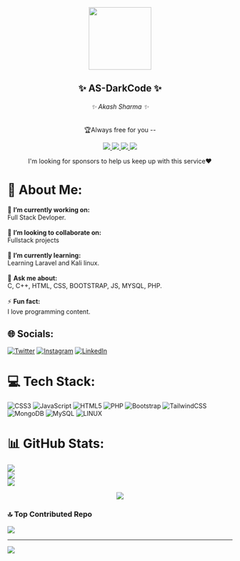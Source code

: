 <p align="center">
  <img width="140" src="https://user-images.githubusercontent.com/6661165/91657958-61b4fd00-eb00-11ea-9def-dc7ef5367e34.png" />
  <h2 align="center">✨ AS-DarkCode ✨</h2>
   <h6 align="center">✨ Akash Sharma ✨</h2>
  <p align="center">🏆Always free for you --  </p>
</p>
<p align="center">
  <a href="https://github.com/ryo-ma/github-profile-trophy/issues">
    <img src="https://img.shields.io/github/issues/ryo-ma/github-profile-trophy"/>
  </a>
  <a href="https://github.com/ryo-ma/github-profile-trophy/network/members">
    <img src="https://img.shields.io/github/forks/ryo-ma/github-profile-trophy"/>
  </a>
  <a href="https://github.com/ryo-ma/github-profile-trophy/stargazers">
    <img src="https://img.shields.io/github/stars/ryo-ma/github-profile-trophy"/>
  </a>
    <a href="https://github.com/ryo-ma/github-profile-trophy/LICENSE">
    <img src="https://img.shields.io/github/license/ryo-ma/github-profile-trophy"/>
  </a>
</p>
<p align="center">
I'm looking for sponsors to help us keep up with this service❤️
</p>

<!--
**AS-DarkCode/AS-DarkCode** is a ✨ _special_ ✨ repository because its `README.md` (this file) appears on your GitHub profile.

Here are some ideas to get you started:

- 🔭 I’m currently working on Payment Gateway
- 🌱 I’m currently learning Laravel
- 👯 I’m looking to collaborate on ...
- 🤔 I’m looking for help with ...
- 💬 Ask me about ...
- 📫 How to reach me: ...
- 😄 Pronouns: ...
- ⚡ Fun fact: ...
-->
# 💫 About Me:
🔭 **I’m currently working on:**  <br>Full Stack Devloper.<br><br>👯 **I’m looking to collaborate on:**  <br>Fullstack projects<br><br>🌱 **I’m currently learning:**  <br>Learning Laravel and Kali linux.<br><br>💬 **Ask me about:**  <br>C, C++, HTML, CSS, BOOTSTRAP, JS, MYSQL, PHP.<br><br>⚡ **Fun fact:**  <br>I love programming content.


## 🌐 Socials:
[![Twitter](https://img.shields.io/badge/Twitter-%231DA1F2.svg?logo=Twitter&logoColor=white)](https://twitter.com/asdarkcode) [![Instagram](https://img.shields.io/badge/Instagram-%23E4405F.svg?logo=Instagram&logoColor=white)](https://instagram.com/as_darkcode) [![LinkedIn](https://img.shields.io/badge/LinkedIn-%230077B5.svg?logo=linkedin&logoColor=white)](https://linkedin.com/in/asdarkcode)

# 💻 Tech Stack:

![CSS3](https://img.shields.io/badge/css3-%231572B6.svg?style=for-the-badge&logo=css3&logoColor=white) ![JavaScript](https://img.shields.io/badge/javascript-%23323330.svg?style=for-the-badge&logo=javascript&logoColor=%23F7DF1E) ![HTML5](https://img.shields.io/badge/html5-%23E34F26.svg?style=for-the-badge&logo=html5&logoColor=white) ![PHP](https://img.shields.io/badge/php-%23777BB4.svg?style=for-the-badge&logo=php&logoColor=white) ![Bootstrap](https://img.shields.io/badge/bootstrap-%23563D7C.svg?style=for-the-badge&logo=bootstrap&logoColor=white) ![TailwindCSS](https://img.shields.io/badge/tailwindcss-%2338B2AC.svg?style=for-the-badge&logo=tailwind-css&logoColor=white) ![MongoDB](https://img.shields.io/badge/MongoDB-%234ea94b.svg?style=for-the-badge&logo=mongodb&logoColor=white) ![MySQL](https://img.shields.io/badge/mysql-%2300f.svg?style=for-the-badge&logo=mysql&logoColor=white) ![LINUX](https://img.shields.io/badge/Linux-FCC624?style=for-the-badge&logo=linux&logoColor=black) 
# 📊 GitHub Stats:
![](https://github-readme-stats.vercel.app/api?username=as-darkcode&theme=dark&hide_border=false&include_all_commits=false&count_private=false)<br/>
![](https://github-readme-streak-stats.herokuapp.com/?user=as-darkcode&theme=dark&hide_border=false)<br/>
![](https://github-readme-stats.vercel.app/api/top-langs/?username=as-darkcode&theme=dark&hide_border=false&include_all_commits=false&count_private=false&layout=compact)

<p align="center">
  <img alig src="https://github-profile-trophy.vercel.app/?username=AS-DarkCode&theme=matrix&column=8&rank=SSS,SS,S,AAA,AA,A,B,C" />
</p>

### 🔝 Top Contributed Repo
![](https://github-contributor-stats.vercel.app/api?username=as-darkcode&limit=5&theme=tokyonight&combine_all_yearly_contributions=true)

---
[![](https://visitcount.itsvg.in/api?id=as-darkcode&icon=0&color=0)](https://visitcount.itsvg.in)

<!-- Proudly created with GPRM ( https://gprm.itsvg.in ) -->
